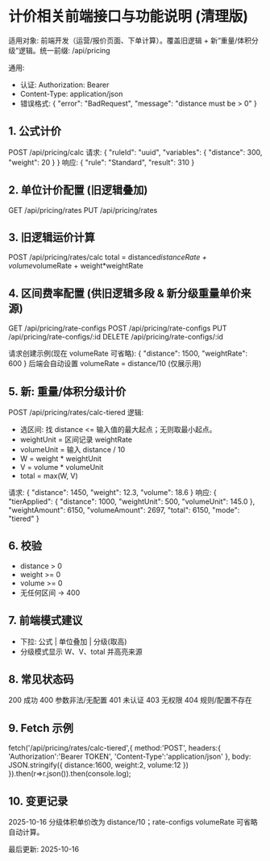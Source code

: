 # 计价相关前端接口与功能说明 (清理版)

适用对象: 前端开发（运营/报价页面、下单计算）。覆盖旧逻辑 + 新“重量/体积分级”逻辑。统一前缀: /api/pricing

通用:
- 认证: Authorization: Bearer <JWT>
- Content-Type: application/json
- 错误格式:
  {
    "error": "BadRequest",
    "message": "distance must be > 0"
  }

## 1. 公式计价
POST /api/pricing/calc
请求:
{
  "ruleId": "uuid",
  "variables": { "distance": 300, "weight": 20 }
}
响应:
{ "rule": "Standard", "result": 310 }

## 2. 单位计价配置 (旧逻辑叠加)
GET /api/pricing/rates
PUT /api/pricing/rates

## 3. 旧逻辑运价计算
POST /api/pricing/rates/calc
total = distance*distanceRate + volume*volumeRate + weight*weightRate

## 4. 区间费率配置 (供旧逻辑多段 & 新分级重量单价来源)
GET  /api/pricing/rate-configs
POST /api/pricing/rate-configs
PUT  /api/pricing/rate-configs/:id
DELETE /api/pricing/rate-configs/:id

请求创建示例(现在 volumeRate 可省略):
{
  "distance": 1500,
  "weightRate": 600
}
后端会自动设置 volumeRate = distance/10 (仅展示用)

## 5. 新: 重量/体积分级计价
POST /api/pricing/rates/calc-tiered
逻辑:
- 选区间: 找 distance <= 输入值的最大起点；无则取最小起点。
- weightUnit = 区间记录 weightRate
- volumeUnit = 输入 distance / 10
- W = weight * weightUnit
- V = volume * volumeUnit
- total = max(W, V)

请求:
{
  "distance": 1450,
  "weight": 12.3,
  "volume": 18.6
}
响应:
{
  "tierApplied": { "distance": 1000, "weightUnit": 500, "volumeUnit": 145.0 },
  "weightAmount": 6150,
  "volumeAmount": 2697,
  "total": 6150,
  "mode": "tiered"
}

## 6. 校验
- distance > 0
- weight >= 0
- volume >= 0
- 无任何区间 → 400

## 7. 前端模式建议
- 下拉: 公式 | 单位叠加 | 分级(取高)
- 分级模式显示 W、V、total 并高亮来源

## 8. 常见状态码
200 成功
400 参数非法/无配置
401 未认证
403 无权限
404 规则/配置不存在

## 9. Fetch 示例
fetch('/api/pricing/rates/calc-tiered',{
  method:'POST',
  headers:{
    'Authorization':'Bearer TOKEN',
    'Content-Type':'application/json'
  },
  body: JSON.stringify({ distance:1600, weight:2, volume:12 })
}).then(r=>r.json()).then(console.log);

## 10. 变更记录
2025-10-16 分级体积单价改为 distance/10；rate-configs volumeRate 可省略自动计算。

最后更新: 2025-10-16